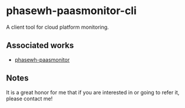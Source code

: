 # phasewh-paasmonitor-cli

A client tool for cloud platform monitoring.

## Associated works
* [phasewh-paasmonitor](https://github.com/wdwangcumt/phasewh-paasmonitor)

## Notes

It is a great honor for me that if you are interested in or going to refer it, please contact me!